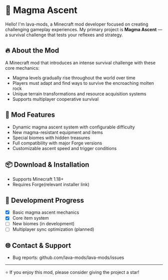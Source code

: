 # 🌋 Magma Ascent

Hello! I'm lava-mods, a Minecraft mod developer focused on creating challenging gameplay experiences. My primary project is **Magma Ascent** — a survival challenge that tests your reflexes and strategy.

## 🔥 About the Mod

A Minecraft mod that introduces an intense survival challenge with these core mechanics:
- Magma levels gradually rise throughout the world over time
- Players must adapt and find ways to survive the encroaching molten rock
- Unique terrain transformations and resource acquisition systems
- Supports multiplayer cooperative survival

## 🚀 Mod Features
- Dynamic magma ascent system with configurable difficulty
- New magma-resistant equipment and items
- Special biomes with hidden treasures
- Full compatibility with major Forge versions
- Customizable ascent speed and trigger conditions

## 📦 Download & Installation
- Supports Minecraft 1.18+
- Requires Forge(relevant installer link)

## 🔨 Development Progress
- [x] Basic magma ascent mechanics
- [x] Core item system
- [ ] New biomes (in development)
- [ ] Multiplayer sync optimization (planned)

## 🌐 Contact & Support
- Bug reports: github.com/lava-mods/lava-mods/issues

---

⭐ If you enjoy this mod, please consider giving the project a star!
